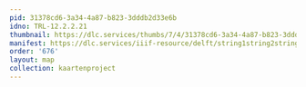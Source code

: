```yaml
---
pid: 31378cd6-3a34-4a87-b823-3dddb2d33e6b
idno: TRL-12.2.2.21
thumbnail: https://dlc.services/thumbs/7/4/31378cd6-3a34-4a87-b823-3dddb2d33e6b/full/400,339/0/default.jpg
manifest: https://dlc.services/iiif-resource/delft/string1string2string3/kaartenproject-2007/TRL-12.2.2.21
order: '676'
layout: map
collection: kaartenproject
---
```

